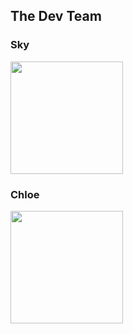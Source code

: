 ## The Dev Team
### Sky
<p align="left">
<a href="https://github.com/SkylarPlayz348">
  <img height="180em" src="https://github-readme-stats-eight-theta.vercel.app/api?username=SkylarPlayz348&theme=material-palenight&show_icons=true&include_all_commits=true&count_private=true"/>
</a>

### Chloe
<p align="left">
<a href="https://github.com/SkylarPlayz348">
  <img height="180em" src="https://github-readme-stats-eight-theta.vercel.app/api?username=Chloeser&theme=material-palenight&show_icons=true&include_all_commits=true&count_private=true"/>
</a>
